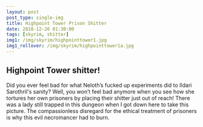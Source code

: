 ```yaml
---
layout: post
post_type: single-img
title: Highpoint Tower Prison Shitter
date: 2018-12-26 01:30:00
tags: [skyrim, shitter]
img1: /img/skyrim/highpointtower1.jpg
img1_rollover: /img/skyrim/highpointtower1a.jpg
---
```

## Highpoint Tower shitter!

Did you ever feel bad for what Neloth’s fucked up experiments did to Ildari Sarothril's sanity? Well, you won’t feel bad anymore when you see how she tortures her own prisoners by placing their shitter just out of reach! There was a lady still trapped in this dungeon when I got down here to take this picture. The compassionless disregard for the ethical treatment of prisoners is why this evil necromancer had to burn.
